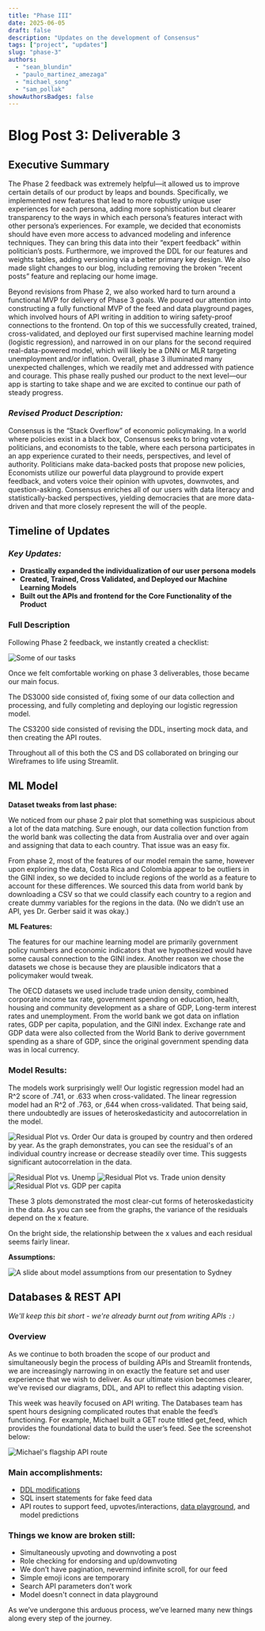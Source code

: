 ```yaml
---
title: "Phase III"
date: 2025-06-05
draft: false
description: "Updates on the development of Consensus"
tags: ["project", "updates"]
slug: "phase-3"
authors:
  - "sean_blundin"
  - "paulo_martinez_amezaga"
  - "michael_song"
  - "sam_pollak"
showAuthorsBadges: false
---
```


# Blog Post 3: Deliverable 3

## Executive Summary

The Phase 2 feedback was extremely helpful—it allowed us to improve certain details of our product by leaps and bounds. Specifically, we implemented new features that lead to more robustly unique user experiences for each persona, adding more sophistication but clearer transparency to the ways in which each persona’s features interact with other persona’s experiences. For example, we decided that economists should have even more access to advanced modeling and inference techniques. They can bring this data into their “expert feedback” within politician’s posts. Furthermore, we improved the DDL for our features and weights tables, adding versioning via a better primary key design. We also made slight changes to our blog, including removing the broken “recent posts” feature and replacing our home image.

Beyond revisions from Phase 2, we also worked hard to turn around a functional MVP for delivery of Phase 3 goals. We poured our attention into constructing a fully functional MVP of the feed and data playground pages, which involved hours of API writing in addition to wiring safety-proof connections to the frontend. On top of this we successfully created, trained, cross-validated, and deployed our first supervised machine learning model (logistic regression), and narrowed in on our plans for the second required real-data-powered model, which will likely be a DNN or MLR targeting unemployment and/or inflation. Overall, phase 3 illuminated many unexpected challenges, which we readily met and addressed with patience and courage. This phase really pushed our product to the next level—our app is starting to take shape and we are excited to continue our path of steady progress.

### ***Revised Product Description:***

Consensus is the “Stack Overflow” of economic policymaking. In a world where policies exist in a black box, Consensus seeks to bring voters, politicians, and economists to the table, where each persona participates in an app experience curated to their needs, perspectives, and level of authority. Politicians make data-backed posts that propose new policies, Economists utilize our powerful data playground to provide expert feedback, and voters voice their opinion with upvotes, downvotes, and question-asking. Consensus enriches all of our users with data literacy and statistically-backed perspectives, yielding democracies that are more data-driven and that more closely represent the will of the people.

## Timeline of Updates

### *Key Updates:*

* **Drastically expanded the individualization of our user persona models**  
* **Created, Trained, Cross Validated, and Deployed our Machine Learning Models**  
* **Built out the APIs and frontend for the Core Functionality of the Product**

### Full Description


Following Phase 2 feedback, we instantly created a checklist:  

![Some of our tasks](/team_blog/taskboard.png)

Once we felt comfortable working on phase 3 deliverables, those became our main focus.

The DS3000 side consisted of, fixing some of our data collection and processing, and fully completing and deploying our logistic regression model.

The CS3200 side consisted of revising the DDL, inserting mock data, and then creating the API routes.

Throughout all of this both the CS and DS collaborated on bringing our Wireframes to life using Streamlit.

## ML Model

**Dataset tweaks from last phase:**

We noticed from our phase 2 pair plot that something was suspicious about a lot of the data matching. Sure enough, our data collection function from the world bank was collecting the data from Australia over and over again and assigning that data to each country. That issue was an easy fix.

From phase 2, most of the features of our model remain the same, however upon exploring the data, Costa Rica and Colombia appear to be outliers in the GINI index, so we decided to include regions of the world as a feature to account for these differences. We sourced this data from world bank by downloading a CSV so that we could classify each country to a region and create dummy variables for the regions in the data. (No we didn’t use an API, yes Dr. Gerber said it was okay.)

**ML Features:**

The features for our machine learning model are primarily government policy numbers and economic indicators that we hypothesized would have some causal connection to the GINI index. Another reason we chose the datasets we chose is because they are plausible indicators that a policymaker would tweak. 

The OECD datasets we used include trade union density, combined corporate income tax rate, government spending on education, health, housing and community development as a share of GDP, Long-term interest rates and unemployment. From the world bank we got data on inflation rates, GDP per capita, population, and the GINI index. Exchange rate and GDP data were also collected from the World Bank to derive government spending as a share of GDP, since the original government spending data was in local currency.

### Model Results:

The models work surprisingly well! Our logistic regression model had an R^2 score of .741, or .633 when cross-validated. The linear regression model had an R^2 of .763, or ,644 when cross-validated. That being said, there undoubtedly are issues of heteroskedasticity and autocorrelation in the model.

![Residual Plot vs. Order](/team_blog/ResidPlotOrder.png)
Our data is grouped by country and then ordered by year. As the graph demonstrates, you can see the residual's of an individual country increase or decrease steadily over time. This suggests significant autocorrelation in the data.

![Residual Plot vs. Unemp](/team_blog/ResidPlotUnemp.png)
![Residual Plot vs. Trade union density](/team_blog/ResidPlotUnion.png)
![Residual Plot vs. GDP per capita](/team_blog/ResidPlotGDP.png)

These 3 plots demonstrated the most clear-cut forms of heteroskedasticity in the data. As you can see from the graphs, the variance of the residuals depend on the x feature. 

On the bright side, the relationship between the x values and each residual seems fairly linear.

**Assumptions:**

![A slide about model assumptions from our presentation to Sydney](/team_blog/assumptions_presentation_slide.png)

## Databases & REST API
*We'll keep this bit short - we're already burnt out from writing APIs `:)`*

### **Overview**  
As we continue to both broaden the scope of our product and simultaneously begin the process of building APIs and Streamlit frontends, we are increasingly narrowing in on exactly the feature set and user experience that we wish to deliver. As our ultimate vision becomes clearer, we’ve revised our diagrams, DDL, and API to reflect this adapting vision.

This week was heavily focused on API writing. The Databases team has spent hours designing complicated routes that enable the feed’s functioning. For example, Michael built a GET route titled get\_feed, which provides the foundational data to build the user’s feed. See the screenshot below:

![Michael's flagship API route](/team_blog/michael_motherquery.png)

### **Main accomplishments:**

- [DDL modifications](https://github.com/Yasoop/GINIndicator/commit/39c9ed9305f072e5eb53930d6f69cb11112d0e23)
- SQL insert statements for fake feed data  
- API routes to support feed, upvotes/interactions, [data playground](https://github.com/Yasoop/GINIndicator/commit/2aa004c73a94fd2dcc61179e9a2a511db5754011), and model predictions

### **Things we know are broken still:**

- Simultaneously upvoting and downvoting a post  
- Role checking for endorsing and up/downvoting  
- We don’t have pagination, nevermind infinite scroll, for our feed  
- Simple emoji icons are temporary  
- Search API parameters don’t work
- Model doesn't connect in data playground

As we’ve undergone this arduous process, we’ve learned many new things along every step of the journey.